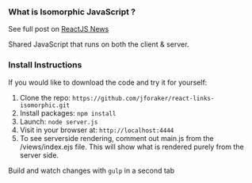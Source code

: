 
### What is Isomorphic JavaScript ?

See full post on [ReactJS News](http://reactjsnews.com/isomorphic-javascript-with-react-node/)

Shared JavaScript that runs on both the client & server.

### Install Instructions

If you would like to download the code and try it for yourself:

1. Clone the repo: `https://github.com/jforaker/react-links-isomorphic.git`
2. Install packages: `npm install`
3. Launch: `node server.js`
4. Visit in your browser at: `http://localhost:4444`
5. To see serverside rendering, comment out main.js from the /views/index.ejs file. This will show what is rendered purely from the server side.

Build and watch changes with `gulp` in a second tab
